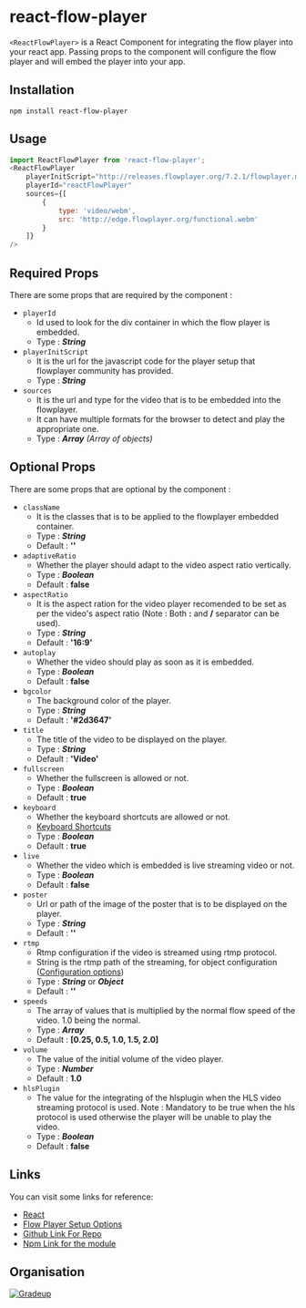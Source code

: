 # react-flow-player 

`<ReactFlowPlayer>` is a React Component for integrating the flow player into your react app. Passing props to the component will configure the flow player and will embed the player into your app.

## Installation
``` shell
npm install react-flow-player
```

## Usage
``` javascript
import ReactFlowPlayer from 'react-flow-player';
<ReactFlowPlayer
    playerInitScript="http://releases.flowplayer.org/7.2.1/flowplayer.min.js"
    playerId="reactFlowPlayer" 
    sources={[
        { 
            type: 'video/webm', 
            src: 'http://edge.flowplayer.org/functional.webm' 
        }
    ]}
/>
```

## Required Props
There are some props that are required by the component :
  - `playerId`
    - Id used to look for the div container in which the flow player is embedded.
    - Type : **_String_**
  - `playerInitScript`
    - It is the url for the javascript code for the player setup that flowplayer community has provided.
    - Type : **_String_**
  - `sources`
    - It is the url and type for the video that is to be embedded into the flowplayer.
    - It can have multiple formats for the browser to detect and play the appropriate one.
    - Type : **_Array_** _(Array of objects)_

## Optional Props
There are some props that are optional by the component :
- `className`
	- It is the classes that is to be applied to the flowplayer embedded container.
	- Type : **_String_**
	- Default : **''**
- `adaptiveRatio`
	- Whether the player should adapt to the video aspect ratio vertically.
	- Type : **_Boolean_**
	- Default : **false**
- `aspectRatio`
	- It is the aspect ration for the video player recomended to be set as per the video's aspect ratio (Note : Both **:** and **/** separator can be used).
	- Type : **_String_**
	- Default : **'16:9'**
- `autoplay`
	- Whether the video should play as soon as it is embedded.
	- Type : **_Boolean_**
	- Default : **false**
- `bgcolor`
	- The background color of the player.
	- Type : **_String_**
	- Default : **'#2d3647'**
- `title`
	- The title of the video to be displayed on the player.
	- Type : **_String_**
	- Default : **'Video'**
- `fullscreen`
	- Whether the fullscreen is allowed or not.
	- Type : **_Boolean_**
	- Default : **true**
- `keyboard`
	- Whether the keyboard shortcuts are allowed or not.
	- [Keyboard Shortcuts](https://flowplayer.com/docs/player/setup#keyboard)
	- Type : **_Boolean_**
	- Default : **true**
- `live`
	- Whether the video which is embedded is live streaming video or not.
	- Type : **_Boolean_**
	- Default : **false**
- `poster`
	- Url or path of the image of the poster that is to be displayed on the player.
	- Type : **_String_**
	- Default : **''**
- `rtmp`
	- Rtmp configuration if the video is streamed using rtmp protocol.
	- String is the rtmp path of the streaming, for object configuration ([Configuration options](https://flowplayer.com/docs/player/setup#rtmp-options))
	- Type : **_String_** or **_Object_**
	- Default : **''**
- `speeds`
	- The array of values that is multiplied by the normal flow speed of the video. 1.0 being the normal.
	- Type : **_Array_**
	- Default : **[0.25, 0.5, 1.0, 1.5, 2.0]**
- `volume`
	- The value of the initial volume of the video player.
	- Type : **_Number_**
	- Default : **1.0**
- `hlsPlugin`
	- The value for the integrating of the hlsplugin when the HLS video streaming protocol is used. Note : Mandatory to be true when the hls protocol is used otherwise the player will be unable to play the video.
	- Type : **_Boolean_**
	- Default : **false**

## Links

You can visit some links for reference:

* [React](https://reactjs.org/)
* [Flow Player Setup Options](https://flowplayer.com/docs/player/setup)
* [Github Link For Repo](https://github.com/gradeup/react-flow-player)
* [Npm Link for the module](https://www.npmjs.com/package/react-flow-player)

## Organisation
[![Gradeup](https://gs-post-images.grdp.co/2017/2/img1486706448140-41-rs-high-webp.png)](https://gradeup.co)

